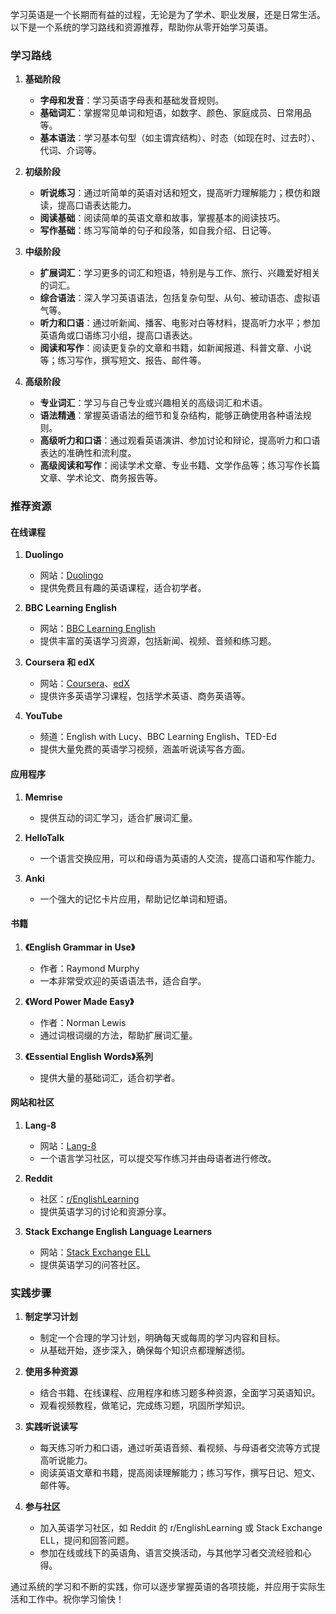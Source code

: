 学习英语是一个长期而有益的过程，无论是为了学术、职业发展，还是日常生活。以下是一个系统的学习路线和资源推荐，帮助你从零开始学习英语。

### 学习路线

1. **基础阶段**
   - **字母和发音**：学习英语字母表和基础发音规则。
   - **基础词汇**：掌握常见单词和短语，如数字、颜色、家庭成员、日常用品等。
   - **基本语法**：学习基本句型（如主谓宾结构）、时态（如现在时、过去时）、代词、介词等。

2. **初级阶段**
   - **听说练习**：通过听简单的英语对话和短文，提高听力理解能力；模仿和跟读，提高口语表达能力。
   - **阅读基础**：阅读简单的英语文章和故事，掌握基本的阅读技巧。
   - **写作基础**：练习写简单的句子和段落，如自我介绍、日记等。

3. **中级阶段**
   - **扩展词汇**：学习更多的词汇和短语，特别是与工作、旅行、兴趣爱好相关的词汇。
   - **综合语法**：深入学习英语语法，包括复杂句型、从句、被动语态、虚拟语气等。
   - **听力和口语**：通过听新闻、播客、电影对白等材料，提高听力水平；参加英语角或口语练习小组，提高口语表达。
   - **阅读和写作**：阅读更复杂的文章和书籍，如新闻报道、科普文章、小说等；练习写作，撰写短文、报告、邮件等。

4. **高级阶段**
   - **专业词汇**：学习与自己专业或兴趣相关的高级词汇和术语。
   - **语法精通**：掌握英语语法的细节和复杂结构，能够正确使用各种语法规则。
   - **高级听力和口语**：通过观看英语演讲、参加讨论和辩论，提高听力和口语表达的准确性和流利度。
   - **高级阅读和写作**：阅读学术文章、专业书籍、文学作品等；练习写作长篇文章、学术论文、商务报告等。

### 推荐资源

#### 在线课程

1. **Duolingo**
   - 网站：[Duolingo](https://www.duolingo.com/)
   - 提供免费且有趣的英语课程，适合初学者。

2. **BBC Learning English**
   - 网站：[BBC Learning English](https://www.bbc.co.uk/learningenglish)
   - 提供丰富的英语学习资源，包括新闻、视频、音频和练习题。

3. **Coursera 和 edX**
   - 网站：[Coursera](https://www.coursera.org/)、[edX](https://www.edx.org/)
   - 提供许多英语学习课程，包括学术英语、商务英语等。

4. **YouTube**
   - 频道：English with Lucy、BBC Learning English、TED-Ed
   - 提供大量免费的英语学习视频，涵盖听说读写各方面。

#### 应用程序

1. **Memrise**
   - 提供互动的词汇学习，适合扩展词汇量。

2. **HelloTalk**
   - 一个语言交换应用，可以和母语为英语的人交流，提高口语和写作能力。

3. **Anki**
   - 一个强大的记忆卡片应用，帮助记忆单词和短语。

#### 书籍

1. **《English Grammar in Use》**
   - 作者：Raymond Murphy
   - 一本非常受欢迎的英语语法书，适合自学。

2. **《Word Power Made Easy》**
   - 作者：Norman Lewis
   - 通过词根词缀的方法，帮助扩展词汇量。

3. **《Essential English Words》系列**
   - 提供大量的基础词汇，适合初学者。

#### 网站和社区

1. **Lang-8**
   - 网站：[Lang-8](https://lang-8.com/)
   - 一个语言学习社区，可以提交写作练习并由母语者进行修改。

2. **Reddit**
   - 社区：[r/EnglishLearning](https://www.reddit.com/r/EnglishLearning/)
   - 提供英语学习的讨论和资源分享。

3. **Stack Exchange English Language Learners**
   - 网站：[Stack Exchange ELL](https://ell.stackexchange.com/)
   - 提供英语学习的问答社区。

### 实践步骤

1. **制定学习计划**
   - 制定一个合理的学习计划，明确每天或每周的学习内容和目标。
   - 从基础开始，逐步深入，确保每个知识点都理解透彻。

2. **使用多种资源**
   - 结合书籍、在线课程、应用程序和练习题多种资源，全面学习英语知识。
   - 观看视频教程，做笔记，完成练习题，巩固所学知识。

3. **实践听说读写**
   - 每天练习听力和口语，通过听英语音频、看视频、与母语者交流等方式提高听说能力。
   - 阅读英语文章和书籍，提高阅读理解能力；练习写作，撰写日记、短文、邮件等。

4. **参与社区**
   - 加入英语学习社区，如 Reddit 的 r/EnglishLearning 或 Stack Exchange ELL，提问和回答问题。
   - 参加在线或线下的英语角、语言交换活动，与其他学习者交流经验和心得。

通过系统的学习和不断的实践，你可以逐步掌握英语的各项技能，并应用于实际生活和工作中。祝你学习愉快！
